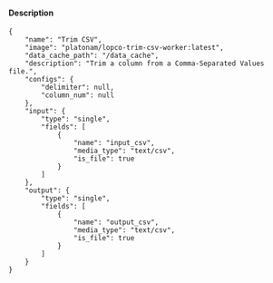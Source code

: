 #### Description

    {
        "name": "Trim CSV",
        "image": "platonam/lopco-trim-csv-worker:latest",
        "data_cache_path": "/data_cache",
        "description": "Trim a column from a Comma-Separated Values file.",
        "configs": {
            "delimiter": null,
            "column_num": null
        },
        "input": {
            "type": "single",
            "fields": [
                {
                    "name": "input_csv",
                    "media_type": "text/csv",
                    "is_file": true
                }
            ]
        },
        "output": {
            "type": "single",
            "fields": [
                {
                    "name": "output_csv",
                    "media_type": "text/csv",
                    "is_file": true
                }
            ]
        }
    }
